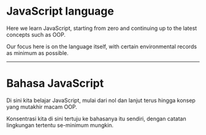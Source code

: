 # JavaScript language

Here we learn JavaScript, starting from zero and continuing up to the latest concepts such as OOP.

Our focus here is on the language itself, with certain environmental records as minimum as possible.

---

# Bahasa JavaScript

Di sini kita belajar JavaScript, mulai dari nol dan lanjut terus hingga konsep yang mutakhir macam OOP.

Konsentrasi kita di sini tertuju ke bahasanya itu sendiri, dengan catatan lingkungan tertentu se-minimum mungkin.
